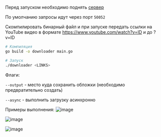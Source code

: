 Перед запуском необходимо поднять [сервер](https://github.com/realPointer/YouTube-thumbnails-downloader)

По умолчанию запросы идут через порт `50052`

Скомпилировать бинарный файл и при запуске передать ссылки на YouTube видео в формате https://www.youtube.com/watch?v=ID и до ?v=ID
```zsh
# Компиляция
go build -o downloader main.go

# Запуск
./downloader <LINKS>
```
Флаги:

`--output` - место куда сохранить обложки (необходимо предвратительно создать)

`--async` - выполнить загрузку асинхронно

Примеры выполнения:
![image](https://github.com/realPointer/thumbnails-downloader-cli/assets/50529632/1c279683-cba0-44df-a9e4-17043cb14d59)

![image](https://github.com/realPointer/thumbnails-downloader-cli/assets/50529632/5436c9d7-748f-4e73-8ad3-f82e532e5701)

![image](https://github.com/realPointer/thumbnails-downloader-cli/assets/50529632/2c467b1d-1388-43f9-a394-610aaa3016c3)


